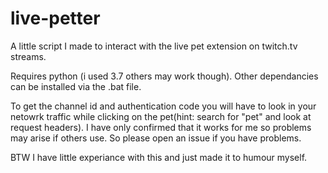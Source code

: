# live-petter

A little script I made to interact with the live pet extension on twitch.tv streams.

Requires python (i used 3.7 others may work though).
Other dependancies can be installed via the .bat file.

To get the channel id and authentication code you will have to look in your netowrk traffic while clicking on the pet(hint: search for "pet" and look at request headers). I have only confirmed that it works for me so problems may arise if others use. So please open an issue if you have problems.

BTW I have little experiance with this and just made it to humour myself.
